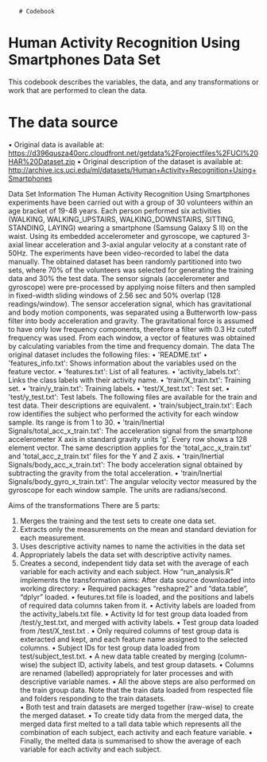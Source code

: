        # Codebook
 # Human Activity Recognition Using Smartphones Data Set
This codebook describes the variables, the data, and any transformations or work that are performed to clean the data.
# The data source
•	Original data is available at:  
https://d396qusza40orc.cloudfront.net/getdata%2Fprojectfiles%2FUCI%20HAR%20Dataset.zip
•	Original description of the dataset is available at:
 http://archive.ics.uci.edu/ml/datasets/Human+Activity+Recognition+Using+Smartphones

Data Set Information
The Human Activity Recognition Using Smartphones experiments have been carried out with a group of 30 volunteers within an age bracket of 19-48 years. Each person performed six activities (WALKING, WALKING_UPSTAIRS, WALKING_DOWNSTAIRS, SITTING, STANDING, LAYING) wearing a smartphone (Samsung Galaxy S II) on the waist. Using its embedded accelerometer and gyroscope, we captured 3-axial linear acceleration and 3-axial angular velocity at a constant rate of 50Hz. The experiments have been video-recorded to label the data manually. The obtained dataset has been randomly partitioned into two sets, where 70% of the volunteers was selected for generating the training data and 30% the test data.
The sensor signals (accelerometer and gyroscope) were pre-processed by applying noise filters and then sampled in fixed-width sliding windows of 2.56 sec and 50% overlap (128 readings/window). The sensor acceleration signal, which has gravitational and body motion components, was separated using a Butterworth low-pass filter into body acceleration and gravity. The gravitational force is assumed to have only low frequency components, therefore a filter with 0.3 Hz cutoff frequency was used. From each window, a vector of features was obtained by calculating variables from the time and frequency domain.
The data
The original dataset includes the following files:
•	'README.txt'
•	'features_info.txt': Shows information about the variables used on the feature vector.
•	'features.txt': List of all features.
•	'activity_labels.txt': Links the class labels with their activity name.
•	'train/X_train.txt': Training set.
•	'train/y_train.txt': Training labels.
•	'test/X_test.txt': Test set.
•	'test/y_test.txt': Test labels.
The following files are available for the train and test data. Their descriptions are equivalent.
•	'train/subject_train.txt': Each row identifies the subject who performed the activity for each window sample. Its range is from 1 to 30.
•	'train/Inertial Signals/total_acc_x_train.txt': The acceleration signal from the smartphone accelerometer X axis in standard gravity units 'g'. Every row shows a 128 element vector. The same description applies for the 'total_acc_x_train.txt' and 'total_acc_z_train.txt' files for the Y and Z axis.
•	'train/Inertial Signals/body_acc_x_train.txt': The body acceleration signal obtained by subtracting the gravity from the total acceleration.
•	'train/Inertial Signals/body_gyro_x_train.txt': The angular velocity vector measured by the gyroscope for each window sample. The units are radians/second.

Aims of the transformations
There are 5 parts:
1.	Merges the training and the test sets to create one data set.
2.	Extracts only the measurements on the mean and standard deviation for each measurement.
3.	Uses descriptive activity names to name the activities in the data set
4.	Appropriately labels the data set with descriptive activity names.
5.	Creates a second, independent tidy data set with the average of each variable for each activity and each subject.
How “run_analysis.R” implements the transformation aims:
After data source downloaded into working directory:
•	Required packages “reshapre2” and “data.table”, “dplyr” loaded.
•	feutures.txt file is loaded, and the positions and labels of required data columns taken from it. 
•	Activity labels are loaded from the activity_labels.txt file.
•	Activity Id for test group data loaded from /test/y_test.txt, and merged with activity labels.
•	Test group data loaded from /test/X_test.txt .
•	Only required columns of test group data is exteracted and kept, and each feature name assigned to the selected columns.
•	Subject IDs for test group data loaded from test/subject_test.txt.
•	A new data table created by merging (column-wise) the subject ID, activity labels, and test group datasets. 
•	Columns are renamed (labelled) appropriately for later processes and   with descriptive variable names. 
•	All the above steps are also performed on the train group data. Note that the train data loaded from respected file and folders responding to the train datasets.  
•	Both test and train datasets are merged together (raw-wise) to create the merged dataset.
•	To create tidy data from the merged data, the merged data first melted to a tall data table which represents all the combination of each subject, each activity and each feature variable.
•	Finally, the melted data is summarised to show the average of each variable for each activity and each subject.   

